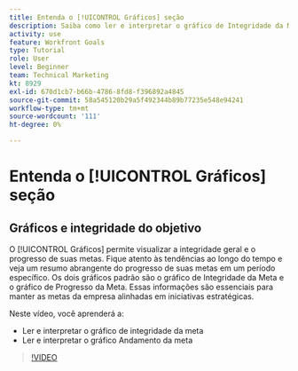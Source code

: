 ```yaml
---
title: Entenda o [!UICONTROL Gráficos] seção
description: Saiba como ler e interpretar o gráfico de Integridade da Meta e Progresso da Meta no [!DNL Metas].
activity: use
feature: Workfront Goals
type: Tutorial
role: User
level: Beginner
team: Technical Marketing
kt: 8929
exl-id: 670d1cb7-b66b-4786-8fd8-f396892a4845
source-git-commit: 58a545120b29a5f492344b89b77235e548e94241
workflow-type: tm+mt
source-wordcount: '111'
ht-degree: 0%

---
```


# Entenda o [!UICONTROL Gráficos] seção

## Gráficos e integridade do objetivo

O [!UICONTROL Gráficos] permite visualizar a integridade geral e o progresso de suas metas. Fique atento às tendências ao longo do tempo e veja um resumo abrangente do progresso de suas metas em um período específico. Os dois gráficos padrão são o gráfico de Integridade da Meta e o gráfico de Progresso da Meta. Essas informações são essenciais para manter as metas da empresa alinhadas em iniciativas estratégicas.

Neste vídeo, você aprenderá a:

* Ler e interpretar o gráfico de integridade da meta
* Ler e interpretar o gráfico Andamento da meta

>[!VIDEO](https://video.tv.adobe.com/v/335201/?quality=12)

